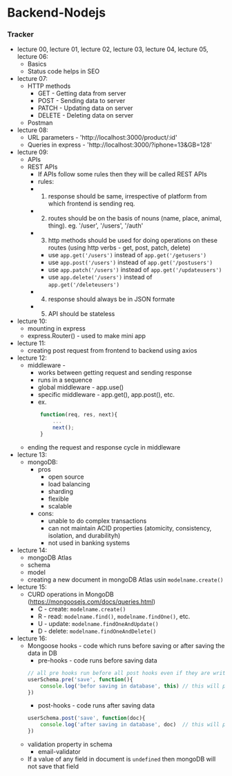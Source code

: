 # Backend-Nodejs

### Tracker
* lecture 00, lecture 01, lecture 02, lecture 03, lecture 04, lecture 05, lecture 06:
    * Basics
    * Status code helps in SEO
* lecture 07:
    * HTTP methods
        * GET - Getting data from server
        * POST - Sending data to server
        * PATCH - Updating data on server
        * DELETE - Deleting data on server
    * Postman
* lecture 08:
    * URL parameters - 'http://localhost:3000/product/:id'
    * Queries in express - 'http://localhost:3000/?iphone=13&GB=128'
* lecture 09:
    * APIs
    * REST APIs
        * If APIs follow some rules then they will be called REST APIs
        * rules:
        * 1. response should be same, irrespective of platform from which frontend is sending req.
        * 2. routes should be on the basis of nouns (name, place, animal, thing). eg. '/user', '/users', '/auth'
        * 3. http methods should be used for doing operations on these routes (using http verbs - get, post, patch, delete)
            * use ```app.get('/users')``` instead of ```app.get('/getusers')```
            * use ```app.post('/users')``` instead of ```app.get('/postusers')```
            * use ```app.patch('/users')``` instead of ```app.get('/updateusers')```
            * use ```app.delete('/users')``` instead of ```app.get('/deleteusers')```
        * 4. response should always be in JSON formate
        * 5. API should be stateless
* lecture 10:
    * mounting in express
    * express.Router() - used to make mini app
* lecture 11:
    * creating post request from frontend to backend using axios
* lecture 12:
    * middleware -
        * works between getting request and sending response
        * runs in a sequence
        * global middleware - app.use()
        * specific middleware - app.get(), app.post(), etc.
        * ex.
        ```js
            function(req, res, next){
                ...
                next();
            }
        ```
    * ending the request and response cycle in middleware
* lecture 13:
    * mongoDB:
        * pros
            * open source
            * load balancing
            * sharding
            * flexible
            * scalable
        * cons:
            * unable to do complex transactions
            * can not maintain ACID properties (atomicity, consistency, isolation, and durabilityh)
            * not used in banking systems
* lecture 14:
    * mongoDB Atlas
    * schema
    * model
    * creating a new document in mongoDB Atlas usin ```modelname.create()```
* lecture 15:
    * CURD operations in MongoDB (https://mongoosejs.com/docs/queries.html)
        * C - create: ```modelname.create()```
        * R - read: ```modelname.find()```, ```modelname.findOne()```, etc.
        * U - update: ```modelname.findOneAndUpdate()```
        * D - delete: ```modelname.findOneAndDelete()```
* lecture 16:
    * Mongoose hooks - code which runs before saving or after saving the data in DB
        * pre-hooks - code runs before saving data
        ```js
        // all pre hooks run before all post hooks even if they are written below post hooks    
        userSchema.pre('save', function(){
            console.log('befor saving in database', this) // this will print data that has been sent to mongoDB to save in DB
        })
        ```
        * post-hooks - code runs after saving data
        ```js
        userSchema.post('save', function(doc){
            console.log('after saving in database', doc)  // this will print the data that has been saved in DB
        })
        ```
    * validation property in schema
        * email-validator
    * If a value of any field in document is ```undefined``` then mongoDB will not save that field